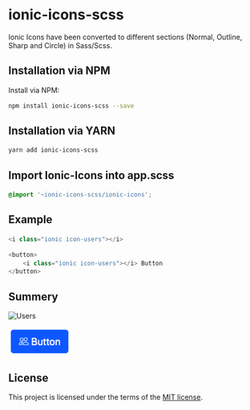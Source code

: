 
# ionic-icons-scss
Ionic Icons have been converted to different sections (Normal, Outline, Sharp and Circle) in Sass/Scss.

## Installation via NPM
Install via NPM:

```bash
npm install ionic-icons-scss --save
```

## Installation via YARN
```bash
yarn add ionic-icons-scss
```

## Import Ionic-Icons into app.scss
```scss
@import '~ionic-icons-scss/ionic-icons';
```

## Example
```php
<i class="ionic icon-users"></i>
```
```php
<button>
    <i class="ionic icon-users"></i> Button
</button>
```

## Summery
![Users](https://icons.getbootstrap.com/assets/icons/people.svg)

![Users-Button](https://raw.githubusercontent.com/EuroCent82/ionic-icons-sass/master/users-button.png)

## License
This project is licensed under the terms of the
[MIT license](./LICENSE.md).